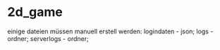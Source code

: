 # 2d_game

einige dateien müssen manuell erstell werden:
logindaten - json;
logs - ordner;
serverlogs - ordner;
